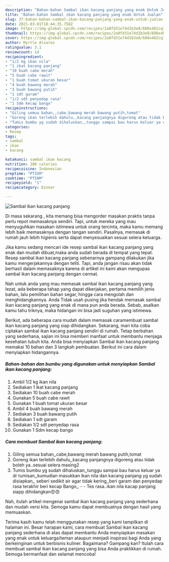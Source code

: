```yaml
---
description: "Bahan-bahan Sambal ikan kacang panjang yang enak Untuk Jualan"
title: "Bahan-bahan Sambal ikan kacang panjang yang enak Untuk Jualan"
slug: 37-bahan-bahan-sambal-ikan-kacang-panjang-yang-enak-untuk-jualan
date: 2021-03-01T18:44:35.758Z
image: https://img-global.cpcdn.com/recipes/2a0fd31e74d1b3e8/680x482cq70/sambal-ikan-kacang-panjang-foto-resep-utama.jpg
thumbnail: https://img-global.cpcdn.com/recipes/2a0fd31e74d1b3e8/680x482cq70/sambal-ikan-kacang-panjang-foto-resep-utama.jpg
cover: https://img-global.cpcdn.com/recipes/2a0fd31e74d1b3e8/680x482cq70/sambal-ikan-kacang-panjang-foto-resep-utama.jpg
author: Myrtle Alvarez
ratingvalue: 3.1
reviewcount: 14
recipeingredient:
- "1/2 kg ikan nila"
- "1 ikat kacang panjang"
- "10 buah cabe merah"
- "5 buah cabe rawit"
- "1 buah tomat ukuran besar"
- "4 buah bawang merah"
- "3 buah bawang putih"
- "1 sdt garam"
- "1/2 sdt penyedap rasa"
- "1 Sdm kecap bango"
recipeinstructions:
- "Giling semua bahan,,cabe,bawang merah bawang putih,tomat"
- "Goreng ikan terlebih dahulu,,kacang panjangnya digoreng atau tidak boleh ya..sesuai selera masing2"
- "Tumis bumbu yg sudah dihaluskan,,tunggu sampai bau harus keluar ya dr tumisan,,kumudian masukkan ikan nila dan kacang panjang yg sudah disiapkan,, seberi sedikit air agar tidak kering,,beri garam dan penyedap rasa terakhir beri kecap Bango,,  Tes rasa..ikan nila kacap panjang siapp dihidangkan😍😍"
categories:
- Resep
tags:
- sambal
- ikan
- kacang

katakunci: sambal ikan kacang 
nutrition: 288 calories
recipecuisine: Indonesian
preptime: "PT35M"
cooktime: "PT58M"
recipeyield: "1"
recipecategory: Dinner

---
```



![Sambal ikan kacang panjang](https://img-global.cpcdn.com/recipes/2a0fd31e74d1b3e8/680x482cq70/sambal-ikan-kacang-panjang-foto-resep-utama.jpg)

Di masa  sekarang , kita memang bisa mengorder masakan praktis tanpa perlu repot memasaknya sendiri. Tapi, untuk mereka yang mau menyuguhkan masakan istimewa untuk orang tercinta, maka kamu memang lebih baik memasaknya dengan tangan sendiri. Pasalnya, memasak di rumah jauh lebih higienis serta dapat menyesuaikan sesuai selera keluarga.

Jika kamu sedang mencari ide resep sambal ikan kacang panjang yang enak dan mudah dibuat,maka anda sudah berada di tempat yang tepat. Resep sambal ikan kacang panjang  sebenarnya gampang dilakukan jika kamu mengerjakannya dengan teliti. Tapi, anda jangan risau akan tidak berhasil dalam memasaknya 
karena di artikel ini kami akan mengupas sambal ikan kacang panjang dengan cermat.  



Nah untuk anda yang mau memasak sambal ikan kacang panjang yang lezat, ada beberapa tahap yang dapat dikerjakan, pertama memilih jenis bahan, lalu pemilihan bahan segar, hingga cara mengolah dan menghidangkannya. Anda Tidak usah pusing jika hendak memasak sambal ikan kacang panjang yang enak di mana pun anda berada. Sebab, asalkan kamu  tahu triknya, maka hidangan ini bisa jadi suguhan yang istimewa.

Berikut, ada beberapa cara mudah dalam memasak caramembuat sambal ikan kacang panjang yang siap dihidangkan. Sekarang, mari kita coba ciptakan sambal ikan kacang panjang sendiri di rumah. Tetap berbahan yang sederhana, sajian ini bisa memberi manfaat untuk membantu menjaga kesehatan tubuh kita. Anda bisa menyiapkan Sambal ikan kacang panjang memakai 10 bahan dan 3 langkah pembuatan. Berikut ini cara dalam menyiapkan hidangannya.

<!--inarticleads1-->

##### Bahan-bahan dan bumbu yang digunakan untuk menyiapkan Sambal ikan kacang panjang:

1. Ambil 1/2 kg ikan nila
1. Sediakan 1 ikat kacang panjang
1. Sediakan 10 buah cabe merah
1. Gunakan 5 buah cabe rawit
1. Gunakan 1 buah tomat ukuran besar
1. Ambil 4 buah bawang merah
1. Sediakan 3 buah bawang putih
1. Sediakan 1 sdt garam
1. Sediakan 1/2 sdt penyedap rasa
1. Gunakan 1 Sdm kecap bango




<!--inarticleads2-->

##### Cara membuat Sambal ikan kacang panjang:

1. Giling semua bahan,,cabe,bawang merah bawang putih,tomat
1. Goreng ikan terlebih dahulu,,kacang panjangnya digoreng atau tidak boleh ya..sesuai selera masing2
1. Tumis bumbu yg sudah dihaluskan,,tunggu sampai bau harus keluar ya dr tumisan,,kumudian masukkan ikan nila dan kacang panjang yg sudah disiapkan,, seberi sedikit air agar tidak kering,,beri garam dan penyedap rasa terakhir beri kecap Bango,, -  - Tes rasa..ikan nila kacap panjang siapp dihidangkan😍😍




Nah, itulah artikel mengenai  sambal ikan kacang panjang  yang sederhana dan mudah versi kita. Semoga kamu dapat membuatnya dengan hasil yang memuaskan. 

Terima kasih kamu telah menggunakan resep yang kami tampilkan di halaman ini. Besar harapan kami, cara membuat  Sambal ikan kacang panjang sederhana di atas dapat membantu Anda menyiapkan masakan yang enak untuk keluarga/teman ataupun menjadi inspirasi bagi Anda yang berkeinginan untuk berbisnis kuliner. Bagaimana? Gampang kan? Itulah cara membuat sambal ikan kacang panjang yang bisa Anda praktikkan di rumah. Semoga bermanfaat dan selamat mencoba!

